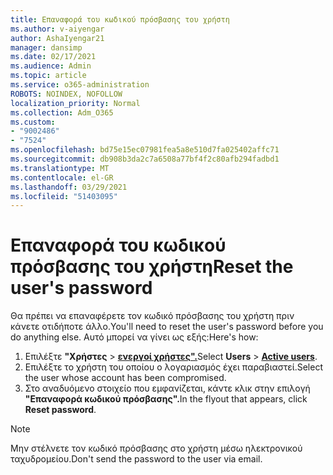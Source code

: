 ```yaml
---
title: Επαναφορά του κωδικού πρόσβασης του χρήστη
ms.author: v-aiyengar
author: AshaIyengar21
manager: dansimp
ms.date: 02/17/2021
ms.audience: Admin
ms.topic: article
ms.service: o365-administration
ROBOTS: NOINDEX, NOFOLLOW
localization_priority: Normal
ms.collection: Adm_O365
ms.custom:
- "9002486"
- "7524"
ms.openlocfilehash: bd75e15ec07981fea5a8e510d7fa025402affc71
ms.sourcegitcommit: db908b3da2c7a6508a77bf4f2c80afb294fadbd1
ms.translationtype: MT
ms.contentlocale: el-GR
ms.lasthandoff: 03/29/2021
ms.locfileid: "51403095"
---
```

# <a name="reset-the-users-password"></a><span data-ttu-id="6f9bd-102">Επαναφορά του κωδικού πρόσβασης του χρήστη</span><span class="sxs-lookup"><span data-stu-id="6f9bd-102">Reset the user's password</span></span>

<span data-ttu-id="6f9bd-103">Θα πρέπει να επαναφέρετε τον κωδικό πρόσβασης του χρήστη πριν κάνετε οτιδήποτε άλλο.</span><span class="sxs-lookup"><span data-stu-id="6f9bd-103">You'll need to reset the user's password before you do anything else.</span></span> <span data-ttu-id="6f9bd-104">Αυτό μπορεί να γίνει ως εξής:</span><span class="sxs-lookup"><span data-stu-id="6f9bd-104">Here's how:</span></span>

1. <span data-ttu-id="6f9bd-105">Επιλέξτε **"Χρήστες**  >  **[ενεργοί χρήστες".](https://go.microsoft.com/fwlink/p/?linkid=834822)**</span><span class="sxs-lookup"><span data-stu-id="6f9bd-105">Select **Users** > **[Active users](https://go.microsoft.com/fwlink/p/?linkid=834822)**.</span></span>
1. <span data-ttu-id="6f9bd-106">Επιλέξτε το χρήστη του οποίου ο λογαριασμός έχει παραβιαστεί.</span><span class="sxs-lookup"><span data-stu-id="6f9bd-106">Select the user whose account has been compromised.</span></span>
1. <span data-ttu-id="6f9bd-107">Στο αναδυόμενο στοιχείο που εμφανίζεται, κάντε κλικ στην επιλογή **"Επαναφορά κωδικού πρόσβασης".**</span><span class="sxs-lookup"><span data-stu-id="6f9bd-107">In the flyout that appears, click **Reset password**.</span></span>

> [!NOTE]
> <span data-ttu-id="6f9bd-108">Μην στέλνετε τον κωδικό πρόσβασης στο χρήστη μέσω ηλεκτρονικού ταχυδρομείου.</span><span class="sxs-lookup"><span data-stu-id="6f9bd-108">Don't send the password to the user via email.</span></span>
